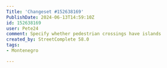 ```yaml
---
Title: 'Changeset #152638169'
PublishDate: 2024-06-13T14:59:10Z
id: 152638169
user: Pete24
comment: Specify whether pedestrian crossings have islands
created_by: StreetComplete 58.0
tags:
- Montenegro

---
```

